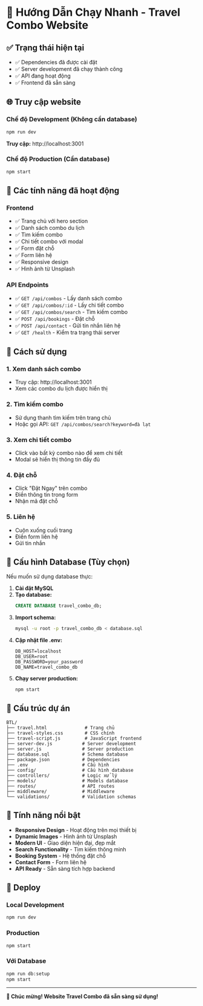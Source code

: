 # 🚀 Hướng Dẫn Chạy Nhanh - Travel Combo Website

## ✅ Trạng thái hiện tại
- ✅ Dependencies đã được cài đặt
- ✅ Server development đã chạy thành công
- ✅ API đang hoạt động
- ✅ Frontend đã sẵn sàng

## 🌐 Truy cập website

### Chế độ Development (Không cần database)
```bash
npm run dev
```
**Truy cập:** http://localhost:3001

### Chế độ Production (Cần database)
```bash
npm start
```

## 📱 Các tính năng đã hoạt động

### Frontend
- ✅ Trang chủ với hero section
- ✅ Danh sách combo du lịch
- ✅ Tìm kiếm combo
- ✅ Chi tiết combo với modal
- ✅ Form đặt chỗ
- ✅ Form liên hệ
- ✅ Responsive design
- ✅ Hình ảnh từ Unsplash

### API Endpoints
- ✅ `GET /api/combos` - Lấy danh sách combo
- ✅ `GET /api/combos/:id` - Lấy chi tiết combo
- ✅ `GET /api/combos/search` - Tìm kiếm combo
- ✅ `POST /api/bookings` - Đặt chỗ
- ✅ `POST /api/contact` - Gửi tin nhắn liên hệ
- ✅ `GET /health` - Kiểm tra trạng thái server

## 🎯 Cách sử dụng

### 1. Xem danh sách combo
- Truy cập: http://localhost:3001
- Xem các combo du lịch được hiển thị

### 2. Tìm kiếm combo
- Sử dụng thanh tìm kiếm trên trang chủ
- Hoặc gọi API: `GET /api/combos/search?keyword=đà lạt`

### 3. Xem chi tiết combo
- Click vào bất kỳ combo nào để xem chi tiết
- Modal sẽ hiển thị thông tin đầy đủ

### 4. Đặt chỗ
- Click "Đặt Ngay" trên combo
- Điền thông tin trong form
- Nhận mã đặt chỗ

### 5. Liên hệ
- Cuộn xuống cuối trang
- Điền form liên hệ
- Gửi tin nhắn

## 🔧 Cấu hình Database (Tùy chọn)

Nếu muốn sử dụng database thực:

1. **Cài đặt MySQL**
2. **Tạo database:**
   ```sql
   CREATE DATABASE travel_combo_db;
   ```
3. **Import schema:**
   ```bash
   mysql -u root -p travel_combo_db < database.sql
   ```
4. **Cập nhật file .env:**
   ```env
   DB_HOST=localhost
   DB_USER=root
   DB_PASSWORD=your_password
   DB_NAME=travel_combo_db
   ```
5. **Chạy server production:**
   ```bash
   npm start
   ```

## 📁 Cấu trúc dự án

```
BTL/
├── travel.html              # Trang chủ
├── travel-styles.css        # CSS chính
├── travel-script.js         # JavaScript frontend
├── server-dev.js           # Server development
├── server.js               # Server production
├── database.sql            # Schema database
├── package.json            # Dependencies
├── .env                    # Cấu hình
├── config/                 # Cấu hình database
├── controllers/            # Logic xử lý
├── models/                 # Models database
├── routes/                 # API routes
├── middleware/             # Middleware
└── validations/            # Validation schemas
```

## 🎨 Tính năng nổi bật

- **Responsive Design** - Hoạt động trên mọi thiết bị
- **Dynamic Images** - Hình ảnh từ Unsplash
- **Modern UI** - Giao diện hiện đại, đẹp mắt
- **Search Functionality** - Tìm kiếm thông minh
- **Booking System** - Hệ thống đặt chỗ
- **Contact Form** - Form liên hệ
- **API Ready** - Sẵn sàng tích hợp backend

## 🚀 Deploy

### Local Development
```bash
npm run dev
```

### Production
```bash
npm start
```

### Với Database
```bash
npm run db:setup
npm start
```

---

**🎉 Chúc mừng! Website Travel Combo đã sẵn sàng sử dụng!**

